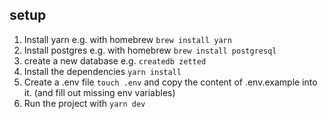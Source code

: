 ## setup

1. Install yarn e.g. with homebrew `brew install yarn`
2. Install postgres e.g. with homebrew `brew install postgresql`
3. create a new database e.g. `createdb zetted`
4. Install the dependencies `yarn install`
5. Create a .env file `touch .env` and copy the content of .env.example into it. (and fill out missing env variables)
6. Run the project with `yarn dev`
